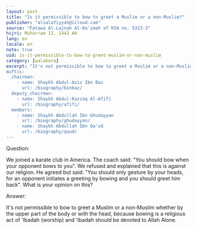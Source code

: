 ```yaml
---
layout: post
title: "Is it permissible to bow to greet a Muslim or a non-Muslim?"
publisher: "alsalafiyyah@icloud.com"
source: "Fatawa Al-Lajnah Al-Da'imah of KSA no. 5313-3"
hijri: Muharram 12, 1442 AH
lang: en
locale: en
note: true
uid: is-it-permissible-to-bow-to-greet-muslim-or-non-muslim
category: [walabara]
excerpt: "It's not permissible to bow to greet a Muslim or a non-Muslim whether by the upper part of the body or with the head, because bowing is a religious act of 'Ibadah (worship) and 'Ibadah should be devoted to Allah Alone.
muftis:
  chairman: 
    - name: Shaykh Abdul-Aziz Ibn Baz
      url: /biography/binbaz/
  deputy_chairman: 
    - name: Shaykh Abdul-Razzaq Al-Afifi
      url: /biography/afifi/
  members: 
    - name: Shaykh Abdullah Ibn Ghudayyan
      url: /biography/ghudayyan/
    - name: Shaykh Abdullah Ibn Qa'ud
      url: /biography/qaud/
---
```


Question: 

We joined a karate club in America. The coach said: "You should bow when your opponent bows to you". We refused and explained that this is against our religion. He agreed but said: "You should only gesture by your heads, for an opponent initiates a greeting by bowing and you should greet him back". What is your opinion on this?

Answer:

It's not permissible to bow to greet a Muslim or a non-Muslim whether by the upper part of the body or with the head, because bowing is a religious act of 'Ibadah (worship) and 'Ibadah should be devoted to Allah Alone.
